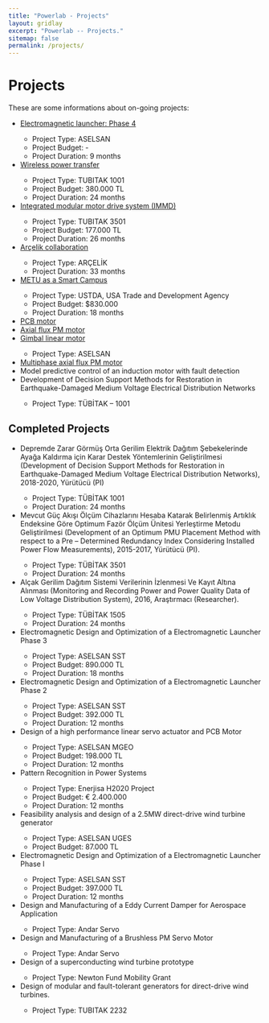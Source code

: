 ```yaml
---
title: "Powerlab - Projects"
layout: gridlay
excerpt: "Powerlab -- Projects."
sitemap: false
permalink: /projects/
---
```



# Projects
These are some informations about on-going projects:





<ul>

  
  <li><a href="https://odtu.github.io/_pages/railgun.html">Electromagnetic launcher: Phase 4</a></li>
  
  <ul>
  <li>Project Type: ASELSAN </li>
  <li>Project Budget: - </li>
  <li>Project Duration: 9 months </li>
  </ul>
  
  <li><a href="https://odtu.github.io/_pages/tubitak-1001-hakan.html">Wireless power transfer</a></li>
    <ul>
      <li>Project Type: TUBITAK 1001</li>
      <li>Project Budget: 380.000 TL</li>
      <li>Project Duration: 24 months</li>
    </ul>
    
   <li><a href="https://odtu.github.io/_pages/immd.html">Integrated modular motor drive system (IMMD)</a></li>
    <ul>
      <li>Project Type: TUBITAK 3501</li>
      <li>Project Budget: 177.000 TL</li>
      <li>Project Duration: 26 months</li>
    </ul>
  
  <li><a href="https://odtu.github.io/_pages/arcelik.html">Arçelik collaboration</a></li>
     <ul>
      <li>Project Type: ARÇELİK </li>
      <li>Project Duration: 33 months</li>
    </ul>
    
   <li><a href="https://odtu.github.io/_pages/smart_campus.html"> METU as a Smart Campus</a></li>
     <ul>
      <li>Project Type: USTDA, USA Trade and Development Agency </li>
      <li>Project Budget: $830.000</li>
      <li>Project Duration: 18 months </li>
   </ul>
   
  <li><a href="https://odtu.github.io/_pages/pcbmotor.html">PCB motor</a></li>
  
  <li><a href="https://odtu.github.io/_pages/AxialFPMMNFW.html">Axial flux PM motor</a></li>
  
  <li><a href="https://odtu.github.io/_pages/gimbal.html">Gimbal linear motor</a></li>
  <ul>
  <li>Project Type: ASELSAN </li>
  </ul>    
  <li><a href="https://odtu.github.io/_pages/multiphase.html">Multiphase axial flux PM motor</a></li>
  
  
  <li> Model predictive control of an induction motor with fault detection </li>
  

  <li> Development of Decision Support Methods for Restoration in Earthquake-Damaged Medium Voltage Electrical Distribution Networks</li>
  <ul>
  <li>Project Type: TÜBİTAK – 1001 </li>
  </ul>    
</ul>




## Completed Projects
<ul>
  
  <li>  Depremde Zarar Görmüş Orta Gerilim Elektrik Dağıtım Şebekelerinde Ayağa Kaldırma için Karar Destek Yöntemlerinin Geliştirilmesi (Development of Decision Support Methods   for Restoration in Earthquake-Damaged Medium Voltage Electrical Distribution Networks), 2018-2020, Yürütücü (PI) </li>
  <ul>
  <li>Project Type: TÜBİTAK 1001 </li>
  <li>Project Duration: 24 months </li>
  </ul>
  
  <li> Mevcut Güç Akışı Ölçüm Cihazlarını Hesaba Katarak Belirlenmiş Artıklık Endeksine Göre Optimum Fazör Ölçüm Ünitesi Yerleştirme Metodu Geliştirilmesi (Development of an       Optimum PMU Placement Method with respect to a Pre – Determined Redundancy Index Considering Installed Power Flow Measurements), 2015-2017, Yürütücü (PI).  </li>
  <ul>
  <li>Project Type: TÜBİTAK 3501 </li>
  <li>Project Duration: 24 months </li>
  </ul>
  
  <li> Alçak Gerilim Dağıtım Sistemi Verilerinin İzlenmesi Ve Kayıt Altına Alınması (Monitoring and Recording  Power and Power Quality Data of Low Voltage Distribution System),   2016, Araştırmacı (Researcher). </li>
  <ul>
  <li>Project Type: TÜBİTAK 1505 </li>
  <li>Project Duration: 24 months </li>
  </ul>
  
   <li> Electromagnetic Design and Optimization of a Electromagnetic Launcher Phase 3 </li>
   <ul>
      <li>Project Type: ASELSAN SST </li>
      <li>Project Budget: 890.000 TL</li>
      <li>Project Duration: 18 months </li>
  </ul>
  
   <li> Electromagnetic Design and Optimization of a Electromagnetic Launcher Phase 2 </li>
   <ul>
      <li>Project Type: ASELSAN SST </li>
      <li>Project Budget: 392.000 TL</li>
      <li>Project Duration: 12 months </li>
  </ul>
  
  
  <li> Design of a high performance linear servo actuator and PCB Motor</li>
   <ul>
      <li>Project Type: ASELSAN MGEO </li>
      <li>Project Budget: 198.000 TL</li>
      <li>Project Duration: 12 months </li>
  </ul>
  <li> Pattern Recognition in Power Systems </li>
  <ul>
      <li>Project Type: Enerjisa H2020 Project </li>
      <li>Project Budget: € 2.400.000</li>
      <li>Project Duration: 12 months </li>
  </ul>
  
  <li> Feasibility analysis and design of a 2.5MW direct-drive wind turbine generator</li>
   <ul>
      <li>Project Type: ASELSAN UGES </li>
      <li>Project Budget: 87.000 TL</li>
  </ul>
  
   <li> Electromagnetic Design and Optimization of a Electromagnetic Launcher Phase I</li>
   <ul>
      <li>Project Type: ASELSAN SST </li>
      <li>Project Budget: 397.000 TL</li>
      <li>Project Duration: 12 months </li>
  </ul>
  
  <li> Design and Manufacturing of a Eddy Current Damper for Aerospace Application</li>
  <ul>
      <li>Project Type: Andar Servo </li>
  </ul>
  
   <li>Design and Manufacturing of a Brushless PM Servo Motor</li>
  <ul>
      <li>Project Type: Andar Servo </li>
  </ul>
  
   <li>Design of a superconducting wind turbine prototype</li>
  <ul>
      <li>Project Type: Newton Fund Mobility Grant </li>
  </ul>
  
  <li>Design of modular and fault-tolerant generators for direct-drive wind turbines.</li>
  <ul>
      <li>Project Type: TUBITAK 2232 </li>
  </ul>
  
</ul> 
